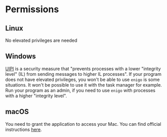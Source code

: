 # Permissions

## Linux
No elevated privileges are needed

## Windows
[UIPI](https://en.wikipedia.org/wiki/User_Interface_Privilege_Isolation) is a security measure that "prevents processes with a lower "integrity level" (IL) from sending messages to higher IL processes". If your program does not have elevated privileges, you won't be able to use `enigo` is some situations. It won't be possible to use it with the task manager for example. Run your program as an admin, if you need to use `enigo` with processes with a higher "integrity level".

## macOS
You need to grant the application to access your Mac. You can find official instructions [here](https://web.archive.org/web/20231005204542/https://support.apple.com/guide/mac-help/allow-accessibility-apps-to-access-your-mac-mh43185/mac).